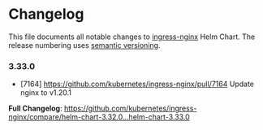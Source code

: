 <!-- SPDX-License-Identifier: Apache-2.0 -->

# Changelog

This file documents all notable changes to [ingress-nginx](https://github.com/kubernetes/ingress-nginx) Helm Chart. The release numbering uses [semantic versioning](http://semver.org).

### 3.33.0

* [7164] https://github.com/kubernetes/ingress-nginx/pull/7164 Update nginx to v1.20.1

**Full Changelog**: https://github.com/kubernetes/ingress-nginx/compare/helm-chart-3.32.0...helm-chart-3.33.0
